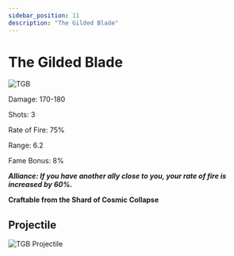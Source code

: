 ```yaml
---
sidebar_position: 11
description: "The Gilded Blade"
---
```


# The Gilded Blade

![TGB](https://vwiki.valorserver.com/api/item/picture/the%20gilded%20blade)

Damage: 170-180

Shots: 3

Rate of Fire: 75%

Range: 6.2

Fame Bonus: 8%

***Alliance: If you have another ally close to you, your rate of fire is increased by 60%.***

**Craftable from the Shard of Cosmic Collapse**

 ## Projectile 
 
 ![TGB Projectile](https://cdn.discordapp.com/attachments/953134990428868629/981721234200993792/gildedblade.gif)
